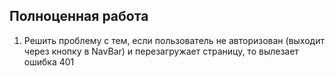 ## Полноценная работа
1. Решить проблему с тем, если пользователь не авторизован (выходит через кнопку в NavBar) и перезагружает страницу, то вылезает ошибка 401
